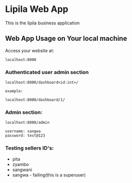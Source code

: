 # Lipila Web App
This is the lipila business application

## Web App Usage on Your local machine


Access your website at:

    localhost:8000

### Authenticated user admin section

    localhost:8000/dashboard<id:int>/

    example:

    localhost:8000/dashboard/1/


### Admin section:

    localhost:8000/admin

    username: sangwa
    password: test@123

### Testing sellers ID's:

- pita
- zyambo
- sangwani
- sangwa - failing(this is a superuser)
